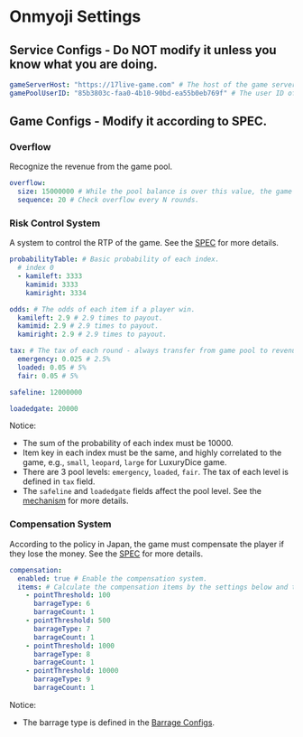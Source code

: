 # Onmyoji Settings

## Service Configs - Do NOT modify it unless you know what you are doing.
```yaml
gameServerHost: "https://17live-game.com" # The host of the game server.
gamePoolUserID: "85b3803c-faa0-4b10-90bd-ea55b0eb769f" # The user ID of the game pool user.
```

## Game Configs - Modify it according to SPEC.
### Overflow
Recognize the revenue from the game pool.
```yaml
overflow:
  size: 15000000 # While the pool balance is over this value, the game will be overflowed - transfer difference from pool to the revenue.
  sequence: 20 # Check overflow every N rounds.
```

### Risk Control System
A system to control the RTP of the game.
See the [SPEC](https://docs.google.com/presentation/d/1KV2bWTbb4_79rv82ldeLPcGRR3Ou4t-m-rn8eO4rubQ/edit#slide=id.g13a5eb8e6c5_0_192) for more details.
```yaml
probabilityTable: # Basic probability of each index.
  # index 0
  - kamileft: 3333
    kamimid: 3333
    kamiright: 3334

odds: # The odds of each item if a player win.
  kamileft: 2.9 # 2.9 times to payout.
  kamimid: 2.9 # 2.9 times to payout.
  kamiright: 2.9 # 2.9 times to payout.

tax: # The tax of each round - always transfer from game pool to revenue each round.
  emergency: 0.025 # 2.5%
  loaded: 0.05 # 5%
  fair: 0.05 # 5%

safeline: 12000000

loadedgate: 20000
```
Notice:
- The sum of the probability of each index must be 10000.
- Item key in each index must be the same, and highly correlated to the game, e.g., `small`, `leopard`, `large` for LuxuryDice game.
- There are 3 pool levels: `emergency`, `loaded`, `fair`. The tax of each level is defined in `tax` field.
- The `safeline` and `loadedgate` fields affect the pool level. See the [mechanism](https://docs.google.com/presentation/d/1KV2bWTbb4_79rv82ldeLPcGRR3Ou4t-m-rn8eO4rubQ/edit#slide=id.g13baac2268b_0_14) for more details.

### Compensation System
According to the policy in Japan, the game must compensate the player if they lose the money.
See the [SPEC](https://www.figma.com/file/04IdeQqQnuMMraHIV1VhjL/%5BStory-Map%5D-Fruit-Farm?node-id=4443%3A4979) for more details.
```yaml
compensation:
  enabled: true # Enable the compensation system.
  items: # Calculate the compensation items by the settings below and the money player lose.
    - pointThreshold: 100
      barrageType: 6
      barrageCount: 1
    - pointThreshold: 500
      barrageType: 7
      barrageCount: 1
    - pointThreshold: 1000
      barrageType: 8
      barrageCount: 1
    - pointThreshold: 10000
      barrageType: 9
      barrageCount: 1
```
Notice:
- The barrage type is defined in the [Barrage Configs](../barrage/barrage.yaml).